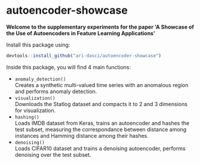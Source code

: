 autoencoder-showcase
====================

**Welcome to the supplementary experiments for the paper 'A Showcase
of the Use of Autoencoders in Feature Learning Applications'**

Install this package using:

```r
devtools::install_github("ari-dasci/autoencoder-showcase")
```

Inside this package, you will find 4 main functions:
  - `anomaly_detection()`  
    Creates a synthetic multi-valued time series with an anomalous
    region and performs anomaly detection.
  - `visualization()`  
    Downloads the Statlog dataset and compacts it to 2 and 3
    dimensions for visualization.
  - `hashing()`  
    Loads IMDB dataset from Keras, trains an autoencoder and
    hashes the test subset, measuring the correspondance between
    distance among instances and Hamming distance among their
    hashes.
  - `denoising()`  
    Loads CIFAR10 dataset and trains a denoising autoencoder,
    performs denoising over the test subset.
